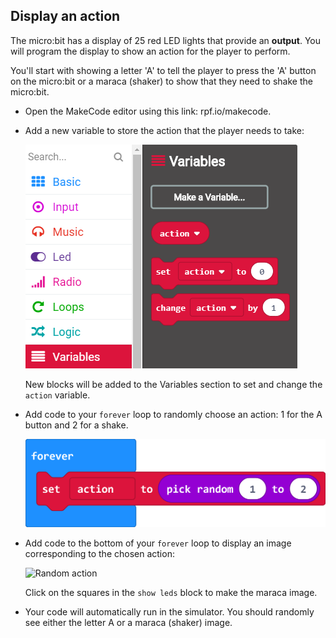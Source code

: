 ## Display an action

The micro:bit has a display of 25 red LED lights that provide an **output**. You will program the display to show an action for the player to perform. 

You'll start with showing a letter 'A' to tell the player to press the 'A' button on the micro:bit or a maraca (shaker) to show that they need to shake the micro:bit.

+ Open the MakeCode editor using this link: rpf.io/makecode. 

+ Add a new variable to store the action that the player needs to take:

  ![Add an action variable](images/doit-action-variable.png)

  New blocks will be added to the Variables section to set and change the `action` variable.

+ Add code to your `forever` loop to randomly choose an action: 1 for the A button and 2 for a shake. 

  ![Random action](images/doit-action-random.png)

+ Add code to the bottom of your `forever` loop to display an image corresponding to the chosen action: 

  ![Random action](images/doit-action-show.png)

  Click on the squares in the `show leds` block to make the maraca image.

+ Your code will automatically run in the simulator. You should randomly see either the letter A or a maraca (shaker) image. 
